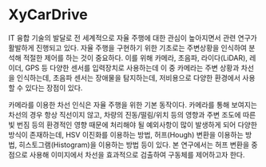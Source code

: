 # XyCarDrive

IT 융합 기술의 발달로 전 세계적으로 자율 주행에 대한 관심이 높아지면서 관련 연구가 활발하게 진행되고 있다. 자율 주행을 구현하기 위한 기초로는 주변상황을 인식하여 분석해 적절한 제어를 하는 것이 중요하다. 이를 위해 카메라, 초음파, 라이다(LiDAR), 레이더, GPS 등 다양한 센서를 입력장치로 사용하는데 이 중 카메라는 주변 상황과 차선을 인식하는데, 초음파 센서는 장애물을 탐지하는데, 저비용으로 다양한 환경에서 사용할 수 있다는 장점이 있다.

카메라를 이용한 차선 인식은 자율 주행을 위한 기본 동작이다. 카메라를 통해 보여지는 차선의 경우 항상 직선이지 않고, 차량의 진동/떨림/위치 등의 영향과 주변 조도에 따른 빛 번짐 등의 환경적인 영향 때문에 처리해야 될 예외사항이 많이 발생하게 되어 다양한 방식이 존재하는데, HSV 이진화를 이용하는 방법, 허프(Hough) 변환을 이용하는 방법, 히스토그램(Histogram)을 이용하는 방법 등이 있다. 본 연구에서는 허프 변환을 중점으로 사용해 이미지에서 차선을 효과적으로 검출하여 구동체를 제어하고자 한다.
